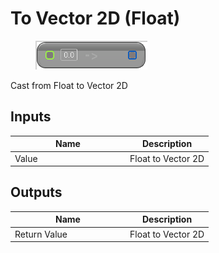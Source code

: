 # To Vector 2D (Float)

<div align="left" data-full-width="false">

<figure><img src="to_vector_2d_-float.png" alt=""><figcaption></figcaption></figure>

</div>

Cast from Float to Vector 2D

## Inputs

<table>
<thead><tr><th width="170">Name</th><th>Description</th></tr></thead>
<tbody>
<tr><td>Value</td><td>Float to Vector 2D</td></tr>
</tbody>
</table>

## Outputs

<table>
<thead><tr><th width="170">Name</th><th>Description</th></tr></thead>
<tbody>
<tr><td>Return Value</td><td>Float to Vector 2D</td></tr>
</tbody>
</table>